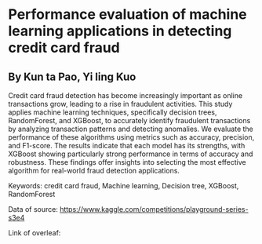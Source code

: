 # Performance evaluation of machine learning applications in detecting credit card fraud
## By Kun ta Pao, Yi ling Kuo
Credit card fraud detection has become increasingly important as online transactions grow, leading to a rise in fraudulent activities. This study applies machine learning techniques, specifically decision trees, RandomForest, and XGBoost, to accurately identify fraudulent transactions by analyzing transaction patterns and detecting anomalies. We evaluate the performance of these algorithms using metrics such as accuracy, precision, and F1-score. The results indicate that each model has its strengths, with XGBoost showing particularly strong performance in terms of accuracy and robustness. These findings offer insights into selecting the most effective algorithm for real-world fraud detection applications.

Keywords: credit card fraud, Machine learning, Decision tree, XGBoost, RandomForest

Data of source: https://www.kaggle.com/competitions/playground-series-s3e4

Link of overleaf: 
